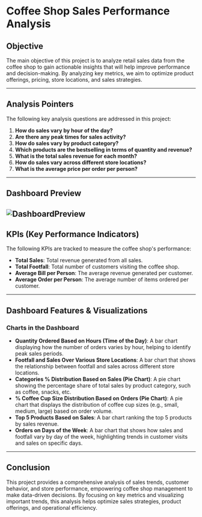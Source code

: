 # Coffee Shop Sales Performance Analysis

## Objective

The main objective of this project is to analyze retail sales data from the coffee shop to gain actionable insights that will help improve performance and decision-making. By analyzing key metrics, we aim to optimize product offerings, pricing, store locations, and sales strategies.

---

## Analysis Pointers

The following key analysis questions are addressed in this project:

1. **How do sales vary by hour of the day?**
2. **Are there any peak times for sales activity?**
3. **How do sales vary by product category?**
4. **Which products are the bestselling in terms of quantity and revenue?**
5. **What is the total sales revenue for each month?**
6. **How do sales vary across different store locations?**
7. **What is the average price per order per person?**

---
## Dashboard Preview
![DashboardPreview](https://github.com/user-attachments/assets/385bb97e-4c44-4275-92d2-b60fe9d13bc7)
---
## KPIs (Key Performance Indicators)

The following KPIs are tracked to measure the coffee shop's performance:

- **Total Sales**: Total revenue generated from all sales.
- **Total Footfall**: Total number of customers visiting the coffee shop.
- **Average Bill per Person**: The average revenue generated per customer.
- **Average Order per Person**: The average number of items ordered per customer.

---

## Dashboard Features & Visualizations

### Charts in the Dashboard

- **Quantity Ordered Based on Hours (Time of the Day)**: A bar chart displaying how the number of orders varies by hour, helping to identify peak sales periods.
- **Footfall and Sales Over Various Store Locations**: A bar chart that shows the relationship between footfall and sales across different store locations.
- **Categories % Distribution Based on Sales (Pie Chart)**: A pie chart showing the percentage share of total sales by product category, such as coffee, snacks, etc.
- **% Coffee Cup Size Distribution Based on Orders (Pie Chart)**: A pie chart that displays the distribution of coffee cup sizes (e.g., small, medium, large) based on order volume.
- **Top 5 Products Based on Sales**: A bar chart ranking the top 5 products by sales revenue.
- **Orders on Days of the Week**: A bar chart that shows how sales and footfall vary by day of the week, highlighting trends in customer visits and sales on specific days.

---

## Conclusion

This project provides a comprehensive analysis of sales trends, customer behavior, and store performance, empowering coffee shop management to make data-driven decisions. By focusing on key metrics and visualizing important trends, this analysis helps optimize sales strategies, product offerings, and operational efficiency.
